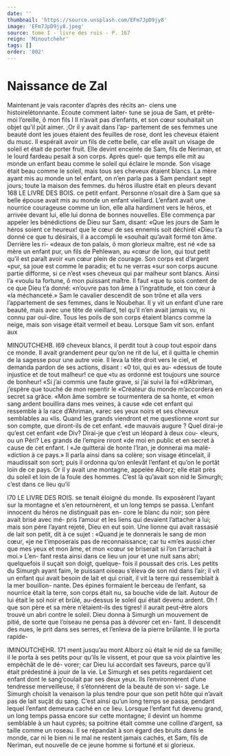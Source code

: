 ```yaml
---
date: ''
thumbnail: 'https://source.unsplash.com/EFm7JpD9jy8'
image: 'EFm7JpD9jy8.jpeg'
source: tome I - livre des rois - P. 167
reign: 'Minoutchehr'
tags: []
order: '002'
---
```


# Naissance de Zal

Maintenant je vais raconter d’après des récits an-
ciens une histoirelétonnante. Écoute comment laiter-
tune se joua de Sam, et prête-moi l’oreille, ô mon
fils l Il n’avait pas d’enfants, et son cœur souhaitait
un objet qu’il pût aimer. ;Or il y avait dans l’ap- partement de ses femmes une beauté dont les joues étaient des feuilles de rose, dont les cheveux étaient
du musc. Il espérait avoir un fils de cette belle, car elle avait un visage de soleil et était de porter fruit. Elle devint enceinte de Sam, fils de Neriman, et le lourd fardeau pesait à son corps. Après quel- que temps elle mit au monde un enfant beau comme le soleil qui éclaire le monde. Son visage était beau comme le soleil, mais tous ses cheveux étaient blancs. La mère ayant mis au monde un tel enfant, on n’en
parla pas à Sam pendant sept jours; toute la maison des femmes. du héros illustre était en pleurs devant
168 LE LIVRE DES BOIS.
ce petit enfant. Personne n’osait dire à Sam que sa belle épouse avait mis au monde un enfant vieillard. L’enfant avait une nourrice courageuse comme un lion, elle alla hardiment vers le héros, et arrivée devant lui, elle lui donna de bonnes nouvelles. Elle commença par appeler les bénédictions de Dieu sur
Sam, disant: «Que les jours de Sam le héros soient
ce heureux! que le cœur de ses ennemis soit déchirél
«Dieu t’a donné ce que tu désirais, il a accompli le
«souhait qu’avait formé ton âme. Derrière les ri-
«deaux de ton palais, ô mon glorieux maître, est né
«de sa mère un enfant pur, un fils de Pehlewan, au «cœur de lion, qui tout petit qu’il est paraît avoir
«un cœur plein de courage. Son corps est d’argent
«pur, sa joue est comme le paradis; et tu ne verras «sur son corps aucune partie difforme, si ce n’est
«ses cheveux qui par malheur sont blancs. Ainsi l’a «voulu ta fortune, ô mon puissant maître. Il faut
«que tu sois content de ce que Dieu t’a donné:
«n’ouvre pas ton âme à l’ingratitude, et ton cœur à
«la méchanceté.»
Sam le cavalier descendit de son trône et alla vers l’appartement de ses femmes, dans le Noubehar. Il
y vit un enfant d’une rare beauté, mais avec une
tête de vieillard, tel qu’il n’en avait jamais vu, ni
connu par ouï-dire. Tous les poils de son corps étaient blancs comme la neige, mais son visage était vermeil et beau. Lorsque Sam vit son. enfant aux

MINOUTCHEHB. l69 cheveux blancs, il perdit tout à coup tout espoir dans
ce monde. Il avait grandement peur qu’on ne rit de
lui, et il quitta le chemin de la sagesse pour une autre voie. Il leva la tête droit vers le ciel, et demanda
pardon de ses actions, disant : «0 toi, qui es au- «dessus de toute injustice et de tout malheur! ce que «tu as ordonné est toujours une source de bonheur! «Si j’ai commis une faute grave, si j’ai suivi la foi «d’Abriman, j’espère que touché de mon repentir le
«Créateur du monde m’accordera en secret sa grâce.
«Mon âme sombre se tourmentera de sa honte, et «mon sang ardent bouillira dans mes veines, à cause «de cet enfant qui ressemble à la race d’Ahriman, «arec ses yeux noirs et ses cheveux semblables au «lis. Quand les grands viendront et me questionne «ront sur son compte, que diront-ils de cet enfant. «de mauvais augure ? Quel dirai-je qu’est cet enfant «de Div? Dirai-je que c’est un léopard à deux cou-
«leurs, ou un Péri? Les grands de l’empire riront
«de moi en public et en secret à cause de cet enfant. l «Je quitterai de honte l’lran, je donnerai ma malé-
«diction à ce pays.»
Il parla ainsi dans sa colère; son visage étincelait,
il maudissait son sort; puis il ordonna qu’on enlevât l’enfant et qu’on le portât loin de ce pays. Or il y avait une montagne, appelée Alborz; elle était près
du soleil et loin de la foule des hommes. C’est là qu’avait son nid le Simurgh; c’est dans ce lieu qu’il

l70 LE LIVRE DES ROIS.
se tenait éloigné du monde. Ils exposèrent l’ayant
sur la montagne et s’en retournèrent, et un long
temps se passa.
L’enfant innocent du héros ne distinguait pas en-
core le blanc du noir; son père avait brisé avec mé- pris l’amour et les liens qui devaient l’attacher à lui;
mais son père l’ayant rejeté, Dieu en eut soin. Une lionne qui avait rassasié de lait son petit, dit à ce sujet : «Quand je te donnerais le sang de mon cœur, «je ne t’imposerais pas de reconnaissance; car tu «m’es aussi cher que mes yeux et mon âme, et mon «cœur se briserait si l’on t’arrachait à moi.» L’en-
fant resta ainsi dans ce lieu un jour et une nuit sans abri; quelquefois il suçait son doigt, quelque- fois il poussait des cris. Les petits du Simurgh ayant faim, le puissant oiseau s’éleva de son nid dans l’air;
il vit un enfant qui avait besoin de lait et qui criait,
il vit la terre qui ressemblait à la mer bouillon- nante. Des épines formaient le berceau de l’enfant,
sa nourrice était la terre, son corps était nu, sa bouche vide de lait. Autour de lui était le sol noir et brûlé, au-dessus le soleil qui était devenu ardent.
0h ! que son père et sa mère n’étaient-ils des tigres!
il aurait peut-être alors trouvé un abri contre le soleil.
Dieu donna à Simurgh un mouvement de pitié,
de sorte que l’oiseau ne pensa pas à dévorer cet en-
fant. Il descendit des nues, le prit dans ses serres, et l’enleva de la pierre brûlante. Il le porta rapide-

IMINOUTCHEHR. 171 ment jusqu’au mont Alborz où était le nid de sa
famille; il le porta à ses petits pour qu’ils le vissent,
et pour que sa voix plaintive les empêchât de le dé- vorer; car Dieu lui accordait ses faveurs, parce qu’il était prédestiné à jouir de la vie. Le Simurgh et ses
petits regardaient cet enfant dont le sang’coulait
par ses deux yeux. Ils l’environnèrent d’une tendresse merveilleuse, il s’étonnèrent de la beauté de son vi-
sage. Le Simurgh choisit la venaison la plus tendre pour que son petit hôte qui n’avait pas de lait suçât
du sang. C’est ainsi qu’un long temps se passa, pendant lequel l’enfant demeura caché en ce lieu. Lorsque l’enfant fut devenu grand, un long temps passa encore sur cette montagne; il devint un homme semblable à un haut cyprès; sa poitrine était comme
une colline d’argent, sa taille comme un roseau. Il
se répandait à son égard des bruits dans le monde,
car ni le bien ni le mal ne restent jamais cachés, et Sam, fils de Neriman, eut nouvelle de ce jeune homme si fortuné et si glorieux.
